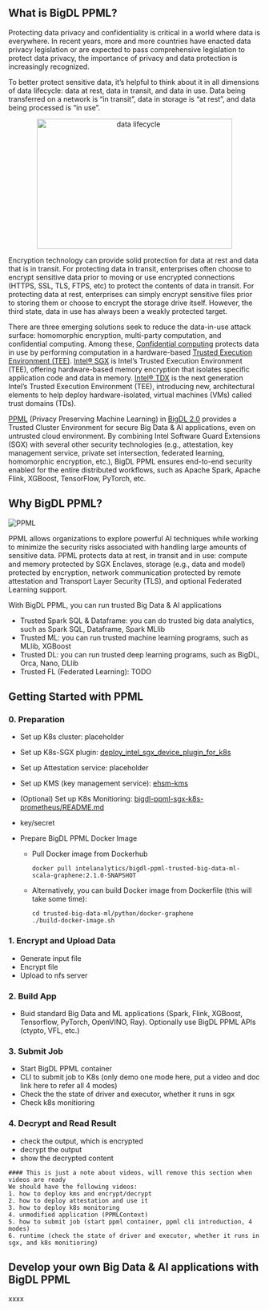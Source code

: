 ## What is BigDL PPML?

Protecting data privacy and confidentiality is critical in a world where data is everywhere. In recent years, more and more countries have enacted data privacy legislation or are expected to pass comprehensive legislation to protect data privacy, the importance of privacy and data protection is increasingly recognized.

To better protect sensitive data, it’s helpful to think about it in all dimensions of data lifecycle: data at rest, data in transit, and data in use. Data being transferred on a network is “in transit”, data in storage is “at rest”, and data being processed is “in use”.

<p align="center">
  <img src="https://user-images.githubusercontent.com/61072813/177720405-60297d62-d186-4633-8b5f-ff4876cc96d6.png" alt="data lifecycle" width='390px' height='260px'/>
</p>

Encryption technology can provide solid protection for data at rest and data that is in transit. For protecting data in transit, enterprises often choose to encrypt sensitive data prior to moving or use encrypted connections (HTTPS, SSL, TLS, FTPS, etc) to protect the contents of data in transit. For protecting data at rest, enterprises can simply encrypt sensitive files prior to storing them or choose to encrypt the storage drive itself. However, the third state, data in use has always been a weakly protected target. 

There are three emerging solutions seek to reduce the data-in-use attack surface: homomorphic encryption, multi-party computation, and confidential computing. Among these, [Confidential computing](https://www.intel.com/content/www/us/en/security/confidential-computing.html) protects data in use by performing computation in a hardware-based [Trusted Execution Environment (TEE)](https://en.wikipedia.org/wiki/Trusted_execution_environment). [Intel® SGX](https://www.intel.com/content/www/us/en/developer/tools/software-guard-extensions/overview.html) is Intel’s Trusted Execution Environment (TEE), offering hardware-based memory encryption that isolates specific application code and data in memory. [Intel® TDX](https://www.intel.com/content/www/us/en/developer/articles/technical/intel-trust-domain-extensions.html) is the next generation Intel’s Trusted Execution Environment (TEE), introducing new, architectural elements to help deploy hardware-isolated, virtual machines (VMs) called trust domains (TDs).

[PPML](https://bigdl.readthedocs.io/en/latest/doc/PPML/Overview/ppml.html) (Privacy Preserving Machine Learning) in [BigDL 2.0](https://github.com/intel-analytics/BigDL) provides a Trusted Cluster Environment for secure Big Data & AI applications, even on untrusted cloud environment. By combining Intel Software Guard Extensions (SGX) with several other security technologies (e.g., attestation, key management service, private set intersection, federated learning, homomorphic encryption, etc.), BigDL PPML ensures end-to-end security enabled for the entire distributed workflows, such as Apache Spark, Apache Flink, XGBoost, TensorFlow, PyTorch, etc.

## Why BigDL PPML?
![PPML](https://user-images.githubusercontent.com/61072813/177922914-f670111c-e174-40d2-b95a-aafe92485024.png)

PPML allows organizations to explore powerful AI techniques while working to minimize the security risks associated with handling large amounts of sensitive data. PPML protects data at rest, in transit and in use: compute and memory protected by SGX Enclaves, storage (e.g., data and model) protected by encryption, network communication protected by remote attestation and Transport Layer Security (TLS), and optional Federated Learning support. 

With BigDL PPML, you can run trusted Big Data & AI applications
- Trusted Spark SQL & Dataframe: you can do trusted big data analytics, such as Spark SQL, Dataframe, Spark MLlib
- Trusted ML: you can run trusted machine learning programs, such as MLlib, XGBoost
- Trusted DL: you can run trusted deep learning programs, such as BigDL, Orca, Nano, DLlib
- Trusted FL (Federated Learning): TODO

## Getting Started with PPML

### 0. Preparation
* Set up K8s cluster: placeholder
* Set up K8s-SGX plugin: [deploy_intel_sgx_device_plugin_for_k8s](https://bigdl.readthedocs.io/en/latest/doc/PPML/QuickStart/deploy_intel_sgx_device_plugin_for_kubernetes.html)
* Set up Attestation service: placeholder
* Set up KMS (key management service): [ehsm-kms](https://github.com/intel-analytics/BigDL/blob/main/ppml/services/pccs-ehsm/kubernetes/README.md)
* (Optional) Set up K8s Monitioring: [bigdl-ppml-sgx-k8s-prometheus/README.md](https://github.com/analytics-zoo/ppml-e2e-examples/blob/main/bigdl-ppml-sgx-k8s-prometheus/README.md)
* key/secret
* Prepare BigDL PPML Docker Image

    * Pull Docker image from Dockerhub
        ```
        docker pull intelanalytics/bigdl-ppml-trusted-big-data-ml-scala-graphene:2.1.0-SNAPSHOT
        ```
    * Alternatively, you can build Docker image from Dockerfile (this will take some time):
        ```
        cd trusted-big-data-ml/python/docker-graphene
        ./build-docker-image.sh
        ```
### 1. Encrypt and Upload Data
* Generate input file
* Encrypt file
* Upload to nfs server

### 2. Build App
* Buid standard Big Data and ML applications (Spark, Flink, XGBoost, Tensorflow, PyTorch, OpenVINO, Ray). Optionally use BigDL PPML APIs (ctypto, VFL, etc.)

### 3. Submit Job
* Start BigDL PPML container
* CLI to submit job to K8s (only demo one mode here, put a video and doc link here to refer all 4 modes)
* Check the the state of driver and executor, whether it runs in sgx
* Check k8s monitioring

### 4. Decrypt and Read Result
* check the output, which is encrypted
* decrypt the output
* show the decrypted content

```
#### This is just a note about videos, will remove this section when videos are ready
We should have the following videos:
1. how to deploy kms and encrypt/decrypt
2. how to deploy attestation and use it
3. how to deploy k8s monitoring
4. unmodified application (PPMLContext)
5. how to submit job (start ppml container, ppml cli introduction, 4 modes)
6. runtime (check the state of driver and executor, whether it runs in sgx, and k8s monitioring)
```

## Develop your own Big Data & AI applications with BigDL PPML

xxxx

